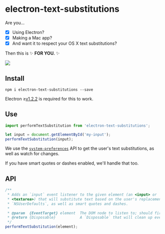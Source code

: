 # electron-text-substitutions

Are you…
  - [x] Using Electron?
  - [x] Making a Mac app?
  - [x] And want it to respect your OS X text substitutions?

Then this is :sparkles: **FOR YOU.** :sparkles:

![](https://s3.amazonaws.com/f.cl.ly/items/1l1Y1V0F042r2C0L1e20/Image%202016-06-06%20at%207.28.44%20PM.png?v=6aa3150f)

## Install

```
npm i electron-text-substitutions --save
```

Electron ≥[v1.2.2](https://github.com/electron/electron/releases/tag/v1.2.2) is required for this to work.

## Use

``` js
import performTextSubstitution from 'electron-text-substitutions';

let input = document.getElementById('my-input');
performTextSubstitution(input);
```

We use the [`system-preferences`](http://electron.atom.io/docs/api/system-preferences/#systempreferences) API to get the user's text substitutions, as well as watch for changes.

If you have smart quotes or dashes enabled, we'll handle that too.

## API

``` js
/**
 * Adds an `input` event listener to the given element (an <input> or
 * <textarea>) that will substitute text based on the user's replacements in
 * `NSUserDefaults`, as well as smart quotes and dashes.
 *
 * @param  {EventTarget} element  The DOM node to listen to; should fire the `input` event
 * @return {Disposable}           A `Disposable` that will clean up everything this method did
 */
performTextSubstitution(element);
```
